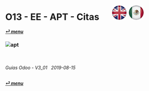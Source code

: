 # O13 - EE - APT - Citas &nbsp;&nbsp;&nbsp;&nbsp; [![en-uk](/doc/img/flg/en-uk-flg-btn-sml.png)](/en-uk/o13/ee/apt/en-uk-o13-ee-apt-appointments-guides.md) [ ![es-mx](/doc/img/flg/es-mx-flg-btn-sml.png)](/es-mx/o13/ee/apt/es-mx-o13-ee-apt-appointments-guides.md)
#### [_&#x23CE; menu_](/es-mx/o13/ee/es-mx-o13-ee-guides-menu.md "Regresar al menú de EE")  
### ![apt](/doc/img/acc/big/apt.png)
[ⱽ¹²³⁴⁵⁶⁷⁸⁹⁰⁻]: # (ⱽ¹²³⁴⁵⁶⁷⁸⁹⁰⁻)

<br>

###### Guías Odoo - V3_01 &nbsp; 2019-08-15  
**[_&#x23CE; menu_](/es-mx/o13/ee/es-mx-o13-ee-guides-menu.md)**  

